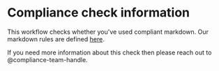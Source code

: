 # Compliance check information

This workflow checks whether you've used compliant markdown. Our markdown rules are defined [here](https://github.com/igorshubovych/markdownlint-cli/blob/master/test/test-config.json). 

If you need more information about this check then please reach out to @compliance-team-handle. 
